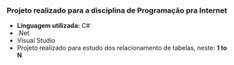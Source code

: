 ### Projeto realizado para a disciplina de Programação pra Internet

- **Linguagem utilizada:** C# 
- .Net
- Visual Studio
- Projeto realizado para estudo dos relacionamento de tabelas, neste: **1 to N**

